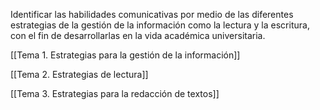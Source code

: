 Identificar las habilidades comunicativas por medio de las diferentes estrategias de la gestión de la información como la lectura y la escritura, con el fin de desarrollarlas en la vida académica universitaria.


[[Tema 1. Estrategias para la gestión de la información]]

[[Tema 2. Estrategias de lectura]]

[[Tema 3. Estrategias para la redacción de textos]]





